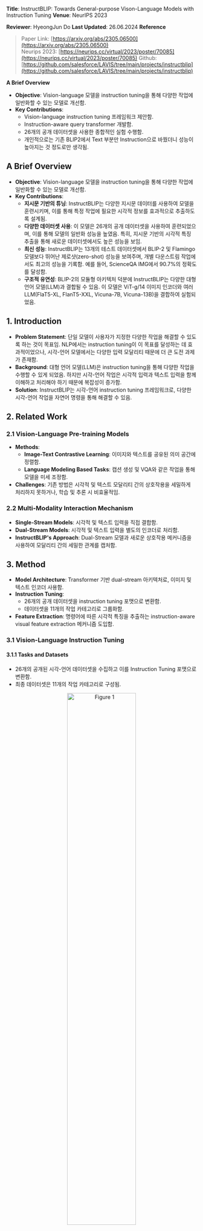 **Title**: InstructBLIP: Towards General-purpose Vison-Language Models with Instruction Tuning
**Venue**: NeurIPS 2023

**Reviewer**: HyeongJun Do
**Last Updated**: 26.06.2024
**Reference**
> Paper Link: [https://arxiv.org/abs/2305.06500](https://arxiv.org/abs/2305.06500)  
> Neurips 2023: [https://neurips.cc/virtual/2023/poster/70085](https://neurips.cc/virtual/2023/poster/70085)
> Github: [https://github.com/salesforce/LAVIS/tree/main/projects/instructblip](https://github.com/salesforce/LAVIS/tree/main/projects/instructblip)

**A Brief Overview**
- **Objective**: Vision-language 모델을 instruction tuning을 통해 다양한 작업에 일반화할 수 있는 모델로 개선함.
- **Key Contributions**:
  - Vision-language instruction tuning 프레임워크 제안함.
  - Instruction-aware query transformer 개발함.
  - 26개의 공개 데이터셋을 사용한 종합적인 실험 수행함.
  - 개인적으로는 기존 BLIP2에서 Text 부분만 Instruction으로 바꿨더니 성능이 높아지는 것 정도로만 생각됨.

## A Brief Overview
- **Objective**: Vision-language 모델을 instruction tuning을 통해 다양한 작업에 일반화할 수 있는 모델로 개선함.
- **Key Contributions**:
  - **지시문 기반의 튜닝**: InstructBLIP는 다양한 지시문 데이터를 사용하여 모델을 훈련시키며, 이를 통해 특정 작업에 필요한 시각적 정보를 효과적으로 추출하도록 설계됨.
  - **다양한 데이터셋 사용**: 이 모델은 26개의 공개 데이터셋을 사용하여 훈련되었으며, 이를 통해 모델의 일반화 성능을 높였음. 특히, 지시문 기반의 시각적 특징 추출을 통해 새로운 데이터셋에서도 높은 성능을 보임.
  - **최신 성능**: InstructBLIP는 13개의 테스트 데이터셋에서 BLIP-2 및 Flamingo 모델보다 뛰어난 제로샷(zero-shot) 성능을 보여주며, 개별 다운스트림 작업에서도 최고의 성능을 기록함. 예를 들어, ScienceQA IMG에서 90.7%의 정확도를 달성함.
  - **구조적 유연성**: BLIP-2의 모듈형 아키텍처 덕분에 InstructBLIP는 다양한 대형 언어 모델(LLM)과 결합될 수 있음. 이 모델은 ViT-g/14 이미지 인코더와 여러 LLM(FlaT5-XL, FlanT5-XXL, Vicuna-7B, Vicuna-13B)을 결합하여 실험되었음.

## 1. Introduction
- **Problem Statement**: 단일 모델이 사용자가 지정한 다양한 작업을 해결할 수 있도록 하는 것이 목표임. NLP에서는 instruction tuning이 이 목표를 달성하는 데 효과적이었으나, 시각-언어 모델에서는 다양한 입력 모달리티 때문에 더 큰 도전 과제가 존재함.
- **Background**: 대형 언어 모델(LLM)은 instruction tuning을 통해 다양한 작업을 수행할 수 있게 되었음. 하지만 시각-언어 작업은 시각적 입력과 텍스트 입력을 함께 이해하고 처리해야 하기 때문에 복잡성이 증가함.
- **Solution**: InstructBLIP는 시각-언어 instruction tuning 프레임워크로, 다양한 시각-언어 작업을 자연어 명령을 통해 해결할 수 있음.

## 2. Related Work
### 2.1 Vision-Language Pre-training Models
- **Methods**:
  - **Image-Text Contrastive Learning**: 이미지와 텍스트를 공유된 의미 공간에 정렬함.
  - **Language Modeling Based Tasks**: 캡션 생성 및 VQA와 같은 작업을 통해 모델을 미세 조정함.
- **Challenges**: 기존 방법은 시각적 및 텍스트 모달리티 간의 상호작용을 세밀하게 처리하지 못하거나, 학습 및 추론 시 비효율적임.

### 2.2 Multi-Modality Interaction Mechanism
- **Single-Stream Models**: 시각적 및 텍스트 입력을 직접 결합함.
- **Dual-Stream Models**: 시각적 및 텍스트 입력을 별도의 인코더로 처리함.
- **InstructBLIP's Approach**: Dual-Stream 모델과 새로운 상호작용 메커니즘을 사용하여 모달리티 간의 세밀한 관계를 캡처함.

## 3. Method
- **Model Architecture**: Transformer 기반 dual-stream 아키텍처로, 이미지 및 텍스트 인코더 사용함.
- **Instruction Tuning**:
  - 26개의 공개 데이터셋을 instruction tuning 포맷으로 변환함.
  - 데이터셋을 11개의 작업 카테고리로 그룹화함.
- **Feature Extraction**: 명령어에 따른 시각적 특징을 추출하는 instruction-aware visual feature extraction 메커니즘 도입함.

### 3.1 Vision-Language Instruction Tuning
#### 3.1.1 Tasks and Datasets
- 26개의 공개된 시각-언어 데이터셋을 수집하고 이를 Instruction Tuning 포맷으로 변환함.
- 최종 데이터셋은 11개의 작업 카테고리로 구성됨.

<div style="text-align:center">
  <img src="../../source/InstructBLIP/figure1.png" alt="Figure 1" width="60%">
</div>

**Figure 1**
**설명**: InstructBLIP Vicuna 모델이 생성한 다양한 예시를 보여줌. 이미지 캡션 생성, 복잡한 시각적 장면 이해 및 추론, 지식 기반 이미지 설명, 멀티턴 비주얼 대화 등 InstructBLIP의 다양한 기능을 보여줌. 예를 들어, 허리케인 피해를 입은 지역을 묘사하는 이미지에서 InstructBLIP은 야자수를 보고 이 지역이 열대 또는 아열대 지역일 수 있다고 추론함. 또한, 유명한 그림 '진주 귀걸이를 한 소녀'를 설명하고, 그림 속 인물의 감정과 의도에 대한 질문에 답변하는 등 다양한 능력을 보여줌.

#### 3.1.2 Training and Evaluation Protocols
- 26개의 데이터셋을 13개의 훈련 데이터셋과 13개의 평가 데이터셋으로 나눔.
- Instruction Tuning 동안 모든 훈련 세트를 혼합하여 각 데이터셋에 대해 명령어 템플릿을 균일하게 샘플링함.

#### 3.1.3 Instruction-aware Visual Feature Extraction
- 기존의 제로샷 이미지-텍스트 생성 방법은 시각 특징을 추출할 때 명령어를 고려하지 않지만, InstructBLIP는 주어진 명령어에 맞춰 시각 특징을 추출하여 LLM에 전달함.

<div style="text-align:center">
  <img src="../../source/InstructBLIP/figure2.png" alt="Figure 2" width="60%">
</div>

**Figure 2**
**설명**: 비전 언어 명령어 튜닝에 사용된 작업 및 해당 데이터셋을 보여줌. 노란색으로 표시된 데이터셋은 튜닝에 사용되었고 (held-in), 흰색으로 표시된 데이터셋은 튜닝에 사용되지 않고 모델의 zero-shot 성능 평가에 사용되었음 (held-out). 이미지 캡션 생성, 시각적 추론, 이미지 질문 답변, 지식 기반 이미지 질문 답변, 이미지 질문 생성, 비디오 질문 답변, 시각적 대화 질문 답변, 이미지 분류 등 다양한 작업과 데이터셋이 포함되어 있음.

<div style="text-align:center">
  <img src="../../source/InstructBLIP/figure3.png" alt="Figure 3" width="60%">
</div>

**Figure 3**
**설명**: InstructBLIP 모델의 구조를 보여줌. 이미지 인코더, Q-Former, LLM으로 구성되며, Q-Former는 이미지 인코더에서 추출한 시각적 특징을 LLM에 전달하는 역할을 함. 또한, instruction-aware Q-Former는 주어진 명령어에 따라 시각적 특징을 추출하여 LLM에 제공함으로써 모델이 명령어를 더 잘 따를 수 있도록 돕음.

#### 3.1.4 Balancing Training Datasets
- **데이터셋 크기와 샘플링**: InstructBLIP의 훈련에서 각 데이터셋의 크기는 다양함. 큰 데이터셋은 더 많은 샘플을 제공하지만, 이는 특정 데이터셋의 과적합을 초래할 수 있음. 이를 방지하기 위해, 데이터셋 크기에 따라 샘플링 확률을 조정함. 작은 데이터셋에서 더 많은 샘플을 뽑고, 큰 데이터셋에서 상대적으로 적은 샘플을 뽑아 균형을 맞춤.

- **균형 샘플링 전략**: 이 전략은 모든 데이터셋이 모델 훈련에 균등하게 기여하도록 보장함. 데이터셋의 다양성을 유지하면서도 과적합 및 과소적합 문제를 해결하는 데 중요한 역할을 함.

- **구체적인 방법**
    - 데이터셋 크기를 기준으로 샘플링 확률을 계산함.
    - 각 훈련 배치에서 데이터셋의 샘플링 비율을 조정하여, 모델이 다양한 데이터셋에 대한 일반화 능력을 갖추도록 함.
    - Table 2 결과 참고

#### 3.1.5 Inference Methods
- **생성 접근 방식**: InstructBLIP는 다양한 데이터셋을 평가하기 위해 두 가지 생성 접근 방식을 사용함. 첫 번째 접근 방식은 제로샷 설정으로, 모델이 미리 보지 못한 데이터에 대해 직접 추론을 수행함. 두 번째 접근 방식은 훈련된 데이터셋을 기반으로 하여 모델이 학습한 내용을 평가함.

- **제로샷 평가**
    - 모델은 특정 작업이나 데이터셋에 대해 사전 훈련 없이 즉시 추론을 수행함.
    이는 모델의 일반화 능력을 평가하는 중요한 방법임.

- **파인튜닝 평가**
    - 모델은 특정 데이터셋에 대해 미세 조정(finetuning)을 거친 후 평가함.
    - 이는 모델이 특정 작업에 대해 더 높은 정확도를 달성할 수 있도록 함.
- **구체적인 방법**
    - 각 접근 방식에서 모델의 성능을 측정하고, 다양한 데이터셋에서의 성능 차이를 분석함.
    - 이를 통해 모델의 강점과 약점을 파악하고, 향후 개선 방향을 제시함.
- Table 1 결과 확인

#### 3.1.6 Implementation Details

InstructBLIP 모델의 구현은 Vision Transformer (ViT)와 다양한 대형 언어 모델(LLM)을 결합하여 이루어졌음. 구체적인 구현 세부사항은 다음과 같음.

##### Image Encoder
- **Vision Transformer (ViT)**: InstructBLIP는 ViT-g/14 모델을 이미지 인코더로 사용함. 이 인코더는 이미지를 입력으로 받아 고차원 벡터로 변환함.
  - ViT-g/14는 높은 해상도의 이미지를 처리할 수 있으며, 다양한 시각적 패턴을 효과적으로 추출할 수 있는 강력한 성능을 가짐.

##### Query-Former
- **Q-Former**: InstructBLIP에서 핵심적인 역할을 하는 모듈로, ViT로부터 추출된 시각적 특징을 받아 이를 언어 모델이 이해할 수 있는 형태로 변환함.
  - **Instruction-aware Mechanism**: Q-Former는 주어진 명령어(instruction)에 따라 시각적 특징을 조정함. 이는 모델이 명령어의 의도를 더 잘 이해하고, 시각적 정보를 그에 맞춰 처리할 수 있게 함.
  - **구조**: Q-Former는 Transformer 기반의 구조를 가지며, 이미지 패치를 입력으로 받아 명령어와 상호작용하여 최종 시각적 특징을 생성함.

##### LLM
- **FlanT5와 Vicuna**: InstructBLIP는 여러 LLM을 사용하여 실험되었음. 각각의 LLM은 모델의 다양한 언어 처리 능력을 검증하는 데 사용됨. 각 LLM 또한 Instruction Tuning을 적용한 모델들 임.
  - **FlanT5-XL(Encoder-Decoder)**: 텍스트 생성과 이해에 강력한 성능을 보이는 LLM으로, XL 버전은 더 큰 파라미터 수를 가짐.
  - **FlanT5-XXL(Encoder-Decoder)**: 더 많은 파라미터를 포함한 확장 버전으로, 보다 복잡한 텍스트 작업을 수행할 수 있음.
  - **Vicuna-7B 및 Vicuna-13B(Decoder)**: 오픈소스 LLM으로, 각각 7억과 13억 개의 파라미터를 가짐. 이 모델들은 경량화된 구조를 가지며, 다양한 언어 작업에서 강력한 성능을 발휘함. LLAMA 버전은 기억 안나지만, LLAMA에 Instruction Tuning을 적용한 모델이 Vicuna임.

##### 데이터셋 및 훈련
- **데이터셋**: 26개의 공개된 시각-언어 데이터셋을 사용하여 모델을 훈련함. 이 데이터셋들은 다양한 시각-언어 작업을 포함하고 있으며, 모델의 일반화 능력을 평가하는 데 사용됨.
  - **훈련 데이터셋**: 13개의 데이터셋을 훈련에 사용함.
  - **평가 데이터셋**: 13개의 데이터셋을 모델의 성능 평가에 사용함.

##### 최적화 및 튜닝
- **최적화 알고리즘**: AdamW를 사용하여 모델을 최적화함. 이 알고리즘은 학습률을 적응적으로 조정하여 안정적인 훈련을 보장함.
  - **학습률 스케줄링**: 초기 학습률을 높게 설정한 후 점차 줄여가는 방식으로 학습을 진행함.
- **하이퍼파라미터 튜닝**: 다양한 하이퍼파라미터를 조정하여 모델의 성능을 최적화함.
  - **배치 크기**: 실험에 따라 적절한 배치 크기를 선택함.
  - **드롭아웃 비율**: 모델의 과적합을 방지하기 위해 드롭아웃을 적용함.

##### 훈련 인프라
- **컴퓨팅 자원**: 대규모 모델 훈련을 위해 GPU 클러스터를 사용함. NVIDIA A100 GPU를 사용하여 실험을 수행함.
  - **분산 훈련**: 데이터 병렬 처리 및 모델 병렬 처리를 통해 훈련 시간을 단축하고 효율성을 극대화함.

##### 코드 및 재현성
- **코드베이스**: InstructBLIP의 구현 코드는 GitHub에 공개되어 있으며, 누구나 접근 가능함.
- **재현성**: 논문의 실험을 재현하기 위해 상세한 실험 설정과 하이퍼파라미터 정보가 제공됨.


## 4. Experimental Results and Analysis
### 4.1 Zero-shot Evaluation
- InstructBLIP 모델은 13개의 평가 데이터셋에서 이전 최첨단 모델을 능가함.

<div style="text-align:center">
  <img src="../../source/InstructBLIP/table1.png" alt="Table 1" width="60%">
</div>

**Table 1**
**설명**: held-out 데이터셋에 대한 zero-shot 결과를 보여줌. InstructBLIP은 모든 데이터셋에서 이전 SOTA 모델인 BLIP-2 및 Flamingo보다 우수한 성능을 보임. 예를 들어 InstructBLIP FlanT5XL은 BLIP-2 FlanT5XL에 비해 평균 15.0%의 상대적 개선을 달성했음. 또한, InstructBLIP은 4B 매개변수만으로도 Flamingo-80B보다 6개의 모든 평가 데이터셋에서 더 나은 성능을 보임.

### 4.2 Ablation Study on Instruction Tuning Techniques
- 명령어 인식 시각 특징 추출과 데이터 균형 샘플링 전략의 중요성 조사함.

<div style="text-align:center">
  <img src="../../source/InstructBLIP/table2.png" alt="Table 2" width="60%">
</div>

**Table 2**
**설명**: instruction-aware 시각적 특징 추출 및 균형 잡힌 데이터셋 샘플링 전략을 제거한 ablation study 결과를 보여줌. 두 기술 모두 모델 성능에 중요한 영향을 미치며, 특히 instruction-aware 시각적 특징 추출은 공간 및 시간적 시각적 추론이 필요한 작업에서 성능 저하를 크게 유발함.

### 4.3 Qualitative Evaluation
- 다양한 이미지와 명령어를 사용한 질적 평가에서 InstructBLIP의 복잡한 시각적 추론 능력 입증함.

<div style="text-align:center">
  <img src="../../source/InstructBLIP/figure4.png" alt="Figure 4" width="60%">
</div>

**Figure 4**: Qualitative Examples  
**설명**: BLIP-2 FlanT5XL 백본 모델을 기반으로 명령어 튜닝과 멀티태스크 학습을 비교함. 명령어 튜닝과 멀티태스크 학습은 held-in 데이터셋에서는 유사한 성능을 보이지만, held-out 데이터셋에서는 명령어 튜닝이 훨씬 더 우수한 성능을 보임. 이는 명령어 튜닝이 모델의 zero-shot 일반화 능력을 향상시키는 핵심 요소임을 시사함.

### 4.4 Instruction Tuning vs. Multitask Learning
- Instruction Tuning이 멀티태스크 학습보다 미보지 데이터셋에 대한 일반화 성능이 우수함을 확인함.

<div style="text-align:center">
  <img src="../../source/InstructBLIP/table3.png" alt="Table 3" width="60%">
</div>

**Table 3**  
**설명**: BLIP-2 및 InstructBLIP를 다운스트림 데이터셋에 대해 finetuning한 결과를 보여줌. InstructBLIP은 모든 데이터셋에서 BLIP-2보다 더 나은 성능을 보여 더 나은 가중치 초기화 모델임을 입증함. 또한, ScienceQA(IMG), OCR-VQA, A-OKVQA에서 SOTA 성능을 달성함.

## 5. Conclusion
- **Summary**: InstructBLIP는 다양한 시각-언어 작업의 제로샷 Task에서 일반화된 성능을 제공하는 Instruction Tuning 프레임워크를 제안함. 질적 연구 뿐만 아니라 DownStreamTask에서도 SOTA 달성.


## 6. Broader Impact
- **Considerations**: InstructBLIP는 원본 LLM의 단점을 일부 이어지며, 활용 전 안전성과 공정성에 대한 사전 평가 필요함.